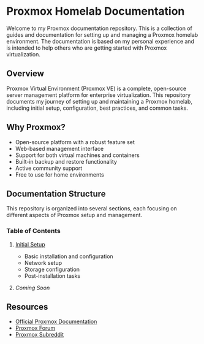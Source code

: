 # Proxmox Homelab Documentation

Welcome to my Proxmox documentation repository. This is a collection of guides and documentation for setting up and managing a Proxmox homelab environment. The documentation is based on my personal experience and is intended to help others who are getting started with Proxmox virtualization.

## Overview

Proxmox Virtual Environment (Proxmox VE) is a complete, open-source server management platform for enterprise virtualization. This repository documents my journey of setting up and maintaining a Proxmox homelab, including initial setup, configuration, best practices, and common tasks.

## Why Proxmox?

* Open-source platform with a robust feature set
* Web-based management interface
* Support for both virtual machines and containers
* Built-in backup and restore functionality
* Active community support
* Free to use for home environments

## Documentation Structure

This repository is organized into several sections, each focusing on different aspects of Proxmox setup and management.

### Table of Contents

1. [Initial Setup](install.md)
   * Basic installation and configuration
   * Network setup
   * Storage configuration
   * Post-installation tasks

2. *Coming Soon*

## Resources

* [Official Proxmox Documentation](https://pve.proxmox.com/pve-docs/)
* [Proxmox Forum](https://forum.proxmox.com/)
* [Proxmox Subreddit](https://www.reddit.com/r/Proxmox/)


